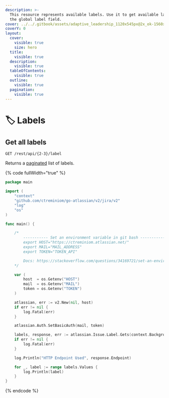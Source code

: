 ```yaml
---
description: >-
  This resource represents available labels. Use it to get available labels for
  the global label field.
cover: ../../.gitbook/assets/adaptive_leadership_1120x545px@2x_ok-1560x760.jpg
coverY: 0
layout:
  cover:
    visible: true
    size: hero
  title:
    visible: true
  description:
    visible: true
  tableOfContents:
    visible: true
  outline:
    visible: true
  pagination:
    visible: true
---
```


# 🏷️ Labels

## Get all labels

`GET /rest/api/{2-3}/label`

Returns a [paginated](https://developer.atlassian.com/cloud/jira/platform/rest/v3/intro/#pagination) list of labels.

{% code fullWidth="true" %}
```go
package main

import (
	"context"
	"github.com/ctreminiom/go-atlassian/v2/jira/v2"
	"log"
	"os"
)

func main() {

	/*
		----------- Set an environment variable in git bash -----------
		export HOST="https://ctreminiom.atlassian.net/"
		export MAIL="MAIL_ADDRESS"
		export TOKEN="TOKEN_API"

		Docs: https://stackoverflow.com/questions/34169721/set-an-environment-variable-in-git-bash
	*/

	var (
		host  = os.Getenv("HOST")
		mail  = os.Getenv("MAIL")
		token = os.Getenv("TOKEN")
	)

	atlassian, err := v2.New(nil, host)
	if err != nil {
		log.Fatal(err)
	}

	atlassian.Auth.SetBasicAuth(mail, token)

	labels, response, err := atlassian.Issue.Label.Gets(context.Background(), 0, 50)
	if err != nil {
		log.Fatal(err)
	}

	log.Println("HTTP Endpoint Used", response.Endpoint)

	for _, label := range labels.Values {
		log.Println(label)
	}
}
```
{% endcode %}
